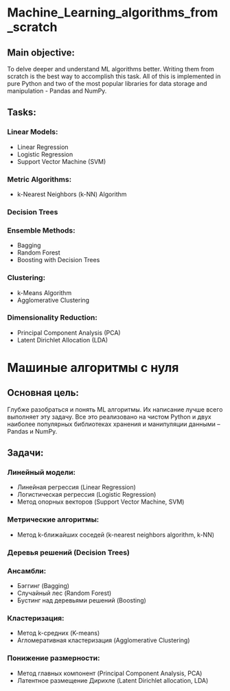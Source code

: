 # Machine_Learning_algorithms_from_scratch
## Main objective:

To delve deeper and understand ML algorithms better. Writing them from scratch is the best way to accomplish this task. All of this is implemented in pure Python and two of the most popular libraries for data storage and manipulation - Pandas and NumPy.

## Tasks:
### Linear Models:
- Linear Regression
- Logistic Regression
- Support Vector Machine (SVM)
### Metric Algorithms:
- k-Nearest Neighbors (k-NN) Algorithm
### Decision Trees
### Ensemble Methods:
- Bagging
- Random Forest
- Boosting with Decision Trees
### Clustering:
- k-Means Algorithm
- Agglomerative Clustering
### Dimensionality Reduction:
- Principal Component Analysis (PCA)
- Latent Dirichlet Allocation (LDA)



# Машиные алгоритмы с нуля
## Основная цель:

Глубже разобраться и понять ML алгоритмы. Их написание лучше всего выполняет эту задачу. Все это реализовано на чистом Python и двух наиболее популярных библиотеках хранения и манипуляции данными – Pandas и NumPy.

## Задачи:
### Линейный модели:
- Линейная регрессия (Linear Regression)
- Логистическая регрессия (Logistic Regression)
- Метод опорных векторов (Support Vector Machine, SVM)
### Метрические алгоритмы:
- Метод k-ближайших соседей (k-nearest neighbors algorithm, k-NN)
### Деревья решений (Decision Trees)
### Ансамбли:
- Бэггинг (Bagging)
- Случайный лес (Random Forest)
- Бустинг над деревьями решений (Boosting)
### Кластеризация:
- Метод k-средних (K-means)
- Агломеративная кластеризация (Agglomerative Clustering)
### Понижение размерности:
- Метод главных компонент (Principal Component Analysis, PCA)
- Латентное размещение Дирихле (Latent Dirichlet allocation, LDA)
